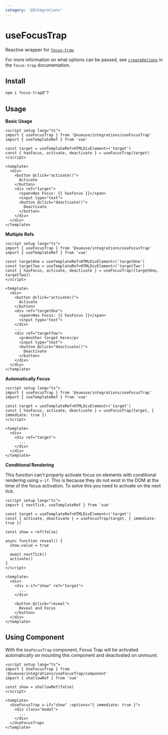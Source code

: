 ```yaml
---
category: '@Integrations'
---
```


# useFocusTrap

Reactive wrapper for [`focus-trap`](https://github.com/focus-trap/focus-trap).

For more information on what options can be passed, see [`createOptions`](https://github.com/focus-trap/focus-trap#createfocustrapelement-createoptions) in the `focus-trap` documentation.

## Install

```bash
npm i focus-trap@^7
```

## Usage

**Basic Usage**

```vue
<script setup lang="ts">
import { useFocusTrap } from '@vueuse/integrations/useFocusTrap'
import { useTemplateRef } from 'vue'

const target = useTemplateRef<HTMLDivElement>('target')
const { hasFocus, activate, deactivate } = useFocusTrap(target)
</script>

<template>
  <div>
    <button @click="activate()">
      Activate
    </button>
    <div ref="target">
      <span>Has Focus: {{ hasFocus }}</span>
      <input type="text">
      <button @click="deactivate()">
        Deactivate
      </button>
    </div>
  </div>
</template>
```

**Multiple Refs**

```vue
<script setup lang="ts">
import { useFocusTrap } from '@vueuse/integrations/useFocusTrap'
import { useTemplateRef } from 'vue'

const targetOne = useTemplateRef<HTMLDivElement>('targetOne')
const targetTwo = useTemplateRef<HTMLDivElement>('targetTwo')
const { hasFocus, activate, deactivate } = useFocusTrap([targetOne, targetTwo])
</script>

<template>
  <div>
    <button @click="activate()">
      Activate
    </button>
    <div ref="targetOne">
      <span>Has Focus: {{ hasFocus }}</span>
      <input type="text">
    </div>
    ...
    <div ref="targetTow">
      <p>Another target here</p>
      <input type="text">
      <button @click="deactivate()">
        Deactivate
      </button>
    </div>
  </div>
</template>
```

**Automatically Focus**

```vue
<script setup lang="ts">
import { useFocusTrap } from '@vueuse/integrations/useFocusTrap'
import { useTemplateRef } from 'vue'

const target = useTemplateRef<HTMLDivElement>('target')
const { hasFocus, activate, deactivate } = useFocusTrap(target, { immediate: true })
</script>

<template>
  <div>
    <div ref="target">
      ...
    </div>
  </div>
</template>
```

**Conditional Rendering**

This function can't properly activate focus on elements with conditional rendering using `v-if`. This is because they do not exist in the DOM at the time of the focus activation. To solve this you need to activate on the next tick.

```vue
<script setup lang="ts">
import { nextTick, useTemplateRef } from 'vue'

const target = useTemplateRef<HTMLDivElement>('target')
const { activate, deactivate } = useFocusTrap(target, { immediate: true })

const show = ref(false)

async function reveal() {
  show.value = true

  await nextTick()
  activate()
}
</script>

<template>
  <div>
    <div v-if="show" ref="target">
      ...
    </div>

    <button @click="reveal">
      Reveal and Focus
    </button>
  </div>
</template>
```

## Using Component

With the `UseFocusTrap` component, Focus Trap will be activated automatically on mounting this component and deactivated on unmount.

```vue
<script setup lang="ts">
import { UseFocusTrap } from '@vueuse/integrations/useFocusTrap/component'
import { shallowRef } from 'vue'

const show = shallowRef(false)
</script>

<template>
  <UseFocusTrap v-if="show" :options="{ immediate: true }">
    <div class="modal">
      ...
    </div>
  </UseFocusTrap>
</template>
```
